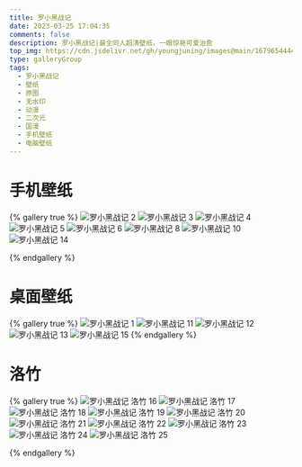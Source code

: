 ```yaml
---
title: 罗小黑战记
date: 2023-03-25 17:04:35
comments: false
description: 罗小黑战记|最全同人超清壁纸，一眼惊艳可爱治愈
top_img: https://cdn.jsdelivr.net/gh/youngjuning/images@main/1679654444764.png
type: galleryGroup
tags:
  - 罗小黑战记
  - 壁纸
  - 原图
  - 无水印
  - 动漫
  - 二次元
  - 国漫
  - 手机壁纸
  - 电脑壁纸
---
```


# 手机壁纸

{% gallery true %}
![罗小黑战记 2](https://cdn.jsdelivr.net/gh/youngjuning/images@main/1679654278990.png)
![罗小黑战记 3](https://cdn.jsdelivr.net/gh/youngjuning/images@main/1679654284283.png)
![罗小黑战记 4](https://cdn.jsdelivr.net/gh/youngjuning/images@main/1679654288780.png)
![罗小黑战记 5](https://cdn.jsdelivr.net/gh/youngjuning/images@main/1679654293518.png)
![罗小黑战记 6](https://cdn.jsdelivr.net/gh/youngjuning/images@main/1679654298297.png)
![罗小黑战记 8](https://cdn.jsdelivr.net/gh/youngjuning/images@main/1679654314359.png)
![罗小黑战记 10](https://cdn.jsdelivr.net/gh/youngjuning/images@main/1679654329391.png)
![罗小黑战记 14](https://cdn.jsdelivr.net/gh/youngjuning/images@main/1679654577843.png)

{% endgallery %}

# 桌面壁纸

{% gallery true %}
![罗小黑战记 1](https://cdn.jsdelivr.net/gh/youngjuning/images@main/1679654197262.png)
![罗小黑战记 11](https://cdn.jsdelivr.net/gh/youngjuning/images@main/1679654430779.png)
![罗小黑战记 12](https://cdn.jsdelivr.net/gh/youngjuning/images@main/1679654444764.png)
![罗小黑战记 13](https://cdn.jsdelivr.net/gh/youngjuning/images@main/1679654550126.png)
![罗小黑战记 15](https://cdn.jsdelivr.net/gh/youngjuning/images@main/1679654666313.png)
{% endgallery %}

# 洛竹

{% gallery true %}
![罗小黑战记 洛竹 16](https://cdn.jsdelivr.net/gh/youngjuning/images@main/1679654733968.png)
![罗小黑战记 洛竹 17](https://cdn.jsdelivr.net/gh/youngjuning/images@main/1679654740626.png)
![罗小黑战记 洛竹 18](https://cdn.jsdelivr.net/gh/youngjuning/images@main/1679654758134.png)
![罗小黑战记 洛竹 19](https://cdn.jsdelivr.net/gh/youngjuning/images@main/1679654771639.png)
![罗小黑战记 洛竹 20](https://cdn.jsdelivr.net/gh/youngjuning/images@main/1679654781208.png)
![罗小黑战记 洛竹 21](https://cdn.jsdelivr.net/gh/youngjuning/images@main/1679654788107.png)
![罗小黑战记 洛竹 22](https://cdn.jsdelivr.net/gh/youngjuning/images@main/1679654802970.png)
![罗小黑战记 洛竹 23](https://cdn.jsdelivr.net/gh/youngjuning/images@main/1679654812799.png)
![罗小黑战记 洛竹 24](https://cdn.jsdelivr.net/gh/youngjuning/images@main/1679654832168.png)
![罗小黑战记 洛竹 25](https://cdn.jsdelivr.net/gh/youngjuning/images@main/1679654863950.png)

{% endgallery %}
